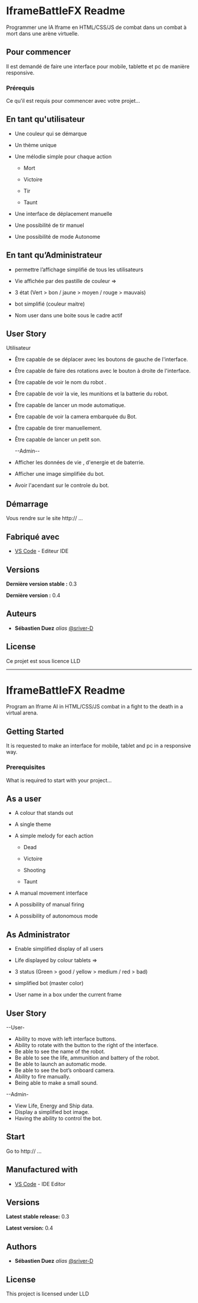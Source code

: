 # IframeBattleFX Readme

Programmer une IA Iframe en HTML/CSS/JS de combat dans un combat à mort dans une arène virtuelle.

## Pour commencer

Il est demandé de faire une interface pour mobile, tablette et pc de manière responsive.

### Prérequis

Ce qu'il est requis pour commencer avec votre projet...

## En tant qu'utilisateur

- Une couleur qui se démarque

- Un thème unique

- Une mélodie simple pour chaque action

  - Mort

  - Victoire

  - Tir

  - Taunt

- Une interface de déplacement manuelle

- Une possibilité de tir manuel

- Une possibilité de mode Autonome

## En tant qu’Administrateur

- permettre l’affichage simplifié de tous les utilisateurs

- Vie affichée par des pastille de couleur =>

- 3 état (Vert > bon / jaune > moyen / rouge > mauvais)

- bot simplifié (couleur maitre)

- Nom user dans une boite sous le cadre actif

## User Story

Utilisateur

- Être capable de se déplacer avec les boutons de gauche de l'interface.

- Être capable de faire des rotations avec le bouton à droite de l'interface.

- Être capable de voir le nom du robot .

- Être capable de voir la vie, les munitions et la batterie du robot.

- Être capable de lancer un mode automatique.

- Être capable de voir la camera embarquée du Bot.

- Être capable de tirer manuellement.

- Être capable de lancer un petit son.

  --Admin--

- Afficher les données de vie , d'energie et de baterrie.

- Afficher une image simplifiée du bot.

- Avoir l'acendant sur le controle du bot.

## Démarrage

Vous rendre sur le site http:// ...

## Fabriqué avec

- [VS Code](https://code.visualstudio.com/) - Editeur IDE

## Versions

**Dernière version stable :** 0.3

**Dernière version :** 0.4

## Auteurs

- **Sébastien Duez** _alias_ [@sriver-D](https://github.com/D-Sriver)

## License

Ce projet est sous licence LLD

---

# IframeBattleFX Readme

Program an Iframe AI in HTML/CSS/JS combat in a fight to the death in a virtual arena.

## Getting Started

It is requested to make an interface for mobile, tablet and pc in a responsive way.

### Prerequisites

What is required to start with your project...

## As a user

- A colour that stands out

- A single theme

- A simple melody for each action

  - Dead

  - Victoire

  - Shooting
  
  - Taunt

- A manual movement interface

- A possibility of manual firing

- A possibility of autonomous mode

## As Administrator

- Enable simplified display of all users

- Life displayed by colour tablets =>

- 3 status (Green > good / yellow > medium / red > bad)

- simplified bot (master color)

- User name in a box under the current frame

## User Story

--User-

- Ability to move with left interface buttons.
- Ability to rotate with the button to the right of the interface.
- Be able to see the name of the robot.
- Be able to see the life, ammunition and battery of the robot.
- Be able to launch an automatic mode.
- Be able to see the bot’s onboard camera.
- Ability to fire manually.
- Being able to make a small sound.

--Admin-

- View Life, Energy and Ship data.
- Display a simplified bot image.
- Having the ability to control the bot.

## Start

Go to http:// ...

## Manufactured with

- [VS Code](https://code.visualstudio.com/) - IDE Editor

## Versions

**Latest stable release:** 0.3

**Latest version:** 0.4

## Authors

- **Sébastien Duez** _alias_ [@sriver-D](https://github.com/D-Sriver)

## License

This project is licensed under LLD
